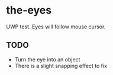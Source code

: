 # the-eyes
UWP test. Eyes will follow mouse cursor.

## TODO
* Turn the eye into an object
* There is a slight snapping effect to fix